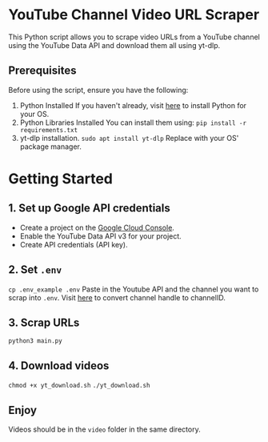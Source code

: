 # YouTube Channel Video URL Scraper

This Python script allows you to scrape video URLs from a YouTube channel using the YouTube Data API and download them all using yt-dlp.

## Prerequisites

Before using the script, ensure you have the following:

1. Python Installed
If you haven't already, visit [here](https://www.python.org/) to install Python for your OS.
2. Python Libraries Installed
You can install them using:
`pip install -r requirements.txt`
3. yt-dlp installation.
`sudo apt install yt-dlp`
Replace with your OS' package manager.

# Getting Started

## 1. Set up Google API credentials

- Create a project on the [Google Cloud Console](https://console.cloud.google.com/).
- Enable the YouTube Data API v3 for your project.
- Create API credentials (API key).

## 2. Set `.env`
`cp .env_example .env`
Paste in the Youtube API and the channel you want to scrap into `.env`.
Visit [here](https://www.streamweasels.com/tools/youtube-channel-id-and-user-id-convertor/) to convert channel handle to channelID.

## 3. Scrap URLs
`python3 main.py`

## 4. Download videos
`chmod +x yt_download.sh`
`./yt_download.sh`

## Enjoy
Videos should be in the `video` folder in the same directory.
